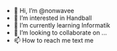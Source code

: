 - 👋 Hi, I’m @nonwavee
- 👀 I’m interested in Handball
- 🌱 I’m currently learning Informatik
- 💞️ I’m looking to collaborate on ...
- 📫 How to reach me text me

<!---
nonwavee/nonwavee is a ✨ special ✨ repository because its `README.md` (this file) appears on your GitHub profile.
You can click the Preview link to take a look at your changes.
--->
